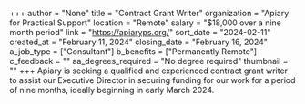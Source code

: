 +++
author = "None"
title = "Contract Grant Writer"
organization = "Apiary for Practical Support"
location = "Remote"
salary = "$18,000 over a nine month period"
link = "https://apiaryps.org/"
sort_date = "2024-02-11"
created_at = "February 11, 2024"
closing_date = "February 16, 2024"
a_job_type = ["Consultant"]
b_benefits = ["Permanently Remote"]
c_feedback = ""
aa_degrees_required = "No degree required"
thumbnail = ""
+++
Apiary is seeking a qualified and experienced contract grant writer to assist our Executive Director in securing funding for our work for a period of nine months, ideally beginning in early March 2024.